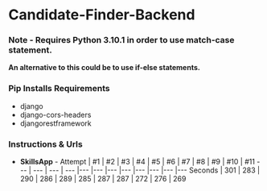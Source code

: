 ﻿# Candidate-Finder-Backend
### **Note - Requires Python 3.10.1 in order to use match-case statement.**
**An alternative to this could be to use if-else statements.**

### **Pip Installs Requirements**
- django
- django-cors-headers
- djangorestframework

### **Instructions & Urls**
- **SkillsApp** - 
Attempt | #1 | #2 | #3 | #4 | #5 | #6 | #7 | #8 | #9 | #10 | #11
--- | --- | --- | --- |--- |--- |--- |--- |--- |--- |--- |---
Seconds | 301 | 283 | 290 | 286 | 289 | 285 | 287 | 287 | 272 | 276 | 269
